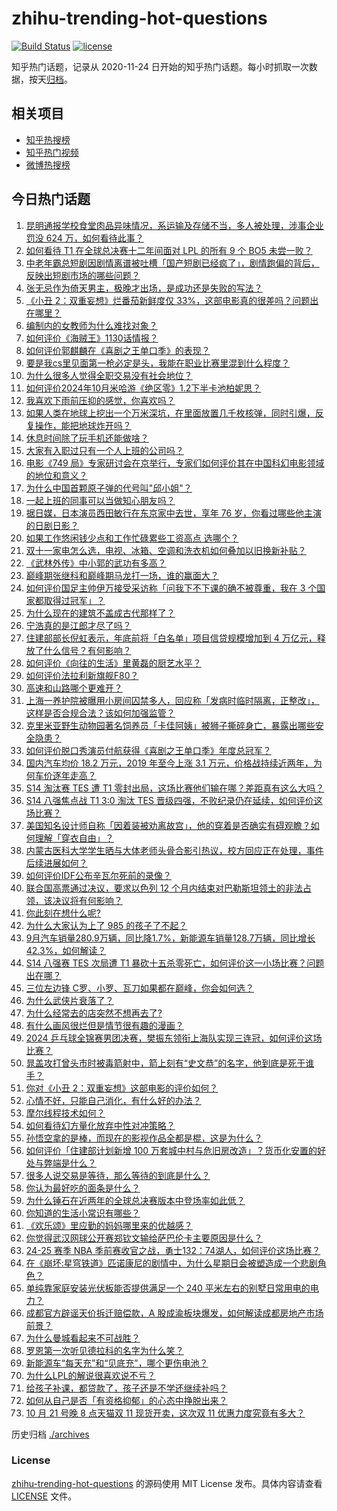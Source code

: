 # zhihu-trending-hot-questions

[![Build Status](https://github.com/justjavac/zhihu-trending-hot-questions/workflows/ci/badge.svg?branch=master)](https://github.com/justjavac/zhihu-trending-hot-questions/actions)
[![license](https://img.shields.io/github/license/justjavac/zhihu-trending-hot-questions)](https://github.com/justjavac/zhihu-trending-hot-questions/blob/master/LICENSE)

知乎热门话题，记录从 2020-11-24
日开始的知乎热门话题。每小时抓取一次数据，按天[归档](./archives)。

## 相关项目

- [知乎热搜榜](https://github.com/justjavac/zhihu-trending-top-search)
- [知乎热门视频](https://github.com/justjavac/zhihu-trending-hot-video)
- [微博热搜榜](https://github.com/justjavac/weibo-trending-hot-search)

## 今日热门话题

<!-- BEGIN -->
<!-- 最后更新时间 Sun Oct 20 2024 10:59:26 GMT+0800 (China Standard Time) -->

1. [昆明通报学校食堂肉品异味情况，系运输及存储不当，多人被处理，涉事企业罚没 624 万，如何看待此事？](https://www.zhihu.com/question/1408687649)
1. [如何看待 T1 在全球总决赛十二年间面对 LPL 的所有 9 个 BO5 未尝一败？](https://www.zhihu.com/question/1407448571)
1. [中老年霸总短剧因剧情离谱被吐槽「国产短剧已经疯了」，剧情跑偏的背后，反映出短剧市场的哪些问题？](https://www.zhihu.com/question/966991405)
1. [张无忌作为倚天男主，极晚才出场，是成功还是失败的写法？](https://www.zhihu.com/question/760369093)
1. [《小丑 2：双重妄想》烂番茄新鲜度仅 33%，这部电影真的很差吗？问题出在哪里？](https://www.zhihu.com/question/903350652)
1. [编制内的女教师为什么难找对象？](https://www.zhihu.com/question/392241876)
1. [如何评价《海贼王》1130话情报？](https://www.zhihu.com/question/989456643)
1. [如何评价郭麒麟在《喜剧之王单口季》的表现？](https://www.zhihu.com/question/827851862)
1. [要是我cs里见面第一枪必定是头，我能在职业比赛里混到什么程度？](https://www.zhihu.com/question/666506085)
1. [为什么很多人觉得全职交易没有社会地位？](https://www.zhihu.com/question/658185251)
1. [如何评价2024年10月米哈游《绝区零》1.2下半卡池柏妮思？](https://www.zhihu.com/question/1029098987)
1. [我喜欢下雨前压抑的感觉，你喜欢吗？](https://www.zhihu.com/question/1074224647)
1. [如果人类在地球上挖出一个万米深坑，在里面放置几千枚核弹，同时引爆，反复操作，能把地球炸开吗？](https://www.zhihu.com/question/784234818)
1. [休息时间除了玩手机还能做啥？](https://www.zhihu.com/question/1405640242)
1. [大家有入职过只有一个人上班的公司吗？](https://www.zhihu.com/question/458895984)
1. [电影《749 局》专家研讨会在京举行，专家们如何评价其在中国科幻电影领域的地位和意义？](https://www.zhihu.com/question/820194322)
1. [为什么中国首颗原子弹的代号叫"邱小姐"？](https://www.zhihu.com/question/470564803)
1. [一起上班的同事可以当做知心朋友吗？](https://www.zhihu.com/question/682479969)
1. [据日媒，日本演员西田敏行在东京家中去世，享年 76 岁，你看过哪些他主演的日剧日影？](https://www.zhihu.com/question/1149065264)
1. [如果工作悠闲钱少点和工作忙碌累些工资高点 选哪个？](https://www.zhihu.com/question/1251485339)
1. [双十一家电怎么选，电视、冰箱、空调和洗衣机如何叠加以旧换新补贴？](https://www.zhihu.com/question/948773869)
1. [《武林外传》中小郭的武功有多高？](https://www.zhihu.com/question/354056944)
1. [巅峰期张继科和巅峰期马龙打一场，谁的赢面大？](https://www.zhihu.com/question/663154375)
1. [如何评价国足主帅伊万接受采访称「问我下不下课的确不被尊重，我在 3 个国家都取得过冠军」？](https://www.zhihu.com/question/1385819892)
1. [为什么现在的建筑不盖成古代那样了？](https://www.zhihu.com/question/291956307)
1. [宁浩真的是江郎才尽了吗？](https://www.zhihu.com/question/314010564)
1. [住建部部长倪虹表示，年底前将「白名单」项目信贷规模增加到 4 万亿元，释放了什么信号？有何影响？](https://www.zhihu.com/question/1135226174)
1. [如何评价《向往的生活》里黄磊的厨艺水平？](https://www.zhihu.com/question/56181470)
1. [如何评价法拉利新旗舰F80？](https://www.zhihu.com/question/1190400473)
1. [高速和山路哪个更难开？](https://www.zhihu.com/question/659975243)
1. [上海一养护院被曝用小房间囚禁多人，回应称「发病时临时隔离，正整改」，这样是否合规合法？该如何加强监管？](https://www.zhihu.com/question/884020032)
1. [克里米亚野生动物园著名饲养员「卡佳阿姨」被狮子撕碎身亡，暴露出哪些安全隐患？](https://www.zhihu.com/question/1258079167)
1. [如何评价脱口秀演员付航获得《喜剧之王单口季》年度总冠军？](https://www.zhihu.com/question/1363865019)
1. [国内汽车均价 18.2 万元，2019 年至今上涨 3.1 万元，价格战持续近两年，为何车价逐年走高？](https://www.zhihu.com/question/1298893090)
1. [S14 淘汰赛 TES 遭 T1 零封出局，这场比赛他们输在哪？差距真有这么大吗？](https://www.zhihu.com/question/1407746859)
1. [S14 八强焦点战 T1 3:0 淘汰 TES 晋级四强，不败纪录仍在延续，如何评价这场比赛？](https://www.zhihu.com/question/1392959060)
1. [美国知名设计师自称「因着装被劝离故宫」，他的穿着是否确实有碍观瞻？如何理解「穿衣自由」？](https://www.zhihu.com/question/1270478790)
1. [内蒙古医科大学学生晒与大体老师头骨合影引热议，校方回应正在处理，事件后续进展如何？](https://www.zhihu.com/question/1269624035)
1. [如何评价IDF公布辛瓦尔死前的录像？](https://www.zhihu.com/question/1249701755)
1. [联合国高票通过决议，要求以色列 12 个月内结束对巴勒斯坦领土的非法占领，该决议将有何影响？](https://www.zhihu.com/question/667562641)
1. [你此刻在想什么呢?](https://www.zhihu.com/question/840925953)
1. [为什么大家认为上了 985 的孩子了不起？](https://www.zhihu.com/question/654939134)
1. [9月汽车销量280.9万辆，同比降1.7%，新能源车销量128.7万辆，同比增长42.3%，如何解读？](https://www.zhihu.com/question/830368950)
1. [S14 八强赛 TES 次局遭 T1 暴砍十五杀零死亡，如何评价这一小场比赛？问题出在哪？](https://www.zhihu.com/question/1403467824)
1. [三位左边锋 C罗、小罗、瓦刀如果都在巅峰，你会如何选？](https://www.zhihu.com/question/551880179)
1. [为什么武侠片衰落了？](https://www.zhihu.com/question/480063802)
1. [为什么经常去的店突然不想再去了?](https://www.zhihu.com/question/610442387)
1. [有什么画风很烂但是情节很有趣的漫画？](https://www.zhihu.com/question/532940690)
1. [2024 乒乓球全锦赛男团决赛，樊振东领衔上海队实现三连冠，如何评价这场比赛？](https://www.zhihu.com/question/1380624232)
1. [晁盖攻打曾头市时被毒箭射中，箭上刻有“史文恭”的名字，他到底是死于谁手？](https://www.zhihu.com/question/1076881604)
1. [你对《小丑 2：双重妄想》这部电影的评价如何？](https://www.zhihu.com/question/857471089)
1. [心情不好，只能自己消化，有什么好的办法？](https://www.zhihu.com/question/1045569972)
1. [摩尔线程技术如何？](https://www.zhihu.com/question/486699923)
1. [如何看待幻方量化放弃中性对冲策略？](https://www.zhihu.com/question/1304466643)
1. [孙悟空拿的是棒，而现在的影视作品全都是棍，这是为什么？](https://www.zhihu.com/question/666925982)
1. [如何评价「住建部计划新增 100 万套城中村与危旧房改造」？货币化安置的好处与弊端是什么？](https://www.zhihu.com/question/1136090061)
1. [很多人说交易是等待，那么等待的到底是什么？](https://www.zhihu.com/question/666834643)
1. [你认为最好吃的面条是什么？](https://www.zhihu.com/question/618729853)
1. [为什么锤石在近两年的全球总决赛版本中登场率如此低？](https://www.zhihu.com/question/968626718)
1. [你知道的生活小常识有哪些？](https://www.zhihu.com/question/31765962)
1. [《欢乐颂》里应勤的妈妈哪里来的优越感？](https://www.zhihu.com/question/60568461)
1. [你觉得武汉网球公开赛郑钦文输给萨巴伦卡主要原因是什么？](https://www.zhihu.com/question/861782858)
1. [24-25 赛季 NBA 季前赛收官之战，勇士132：74湖人，如何评价这场比赛？](https://www.zhihu.com/question/1341922480)
1. [在《崩坏:星穹铁道》匹诺康尼的剧情中，为什么星期日会被塑造成一个悲剧角色？](https://www.zhihu.com/question/659695076)
1. [单纯靠家庭安装光伏板能否提供满足一个 240 平米左右的别墅日常用电的电力？](https://www.zhihu.com/question/414478587)
1. [成都官方辟谣天价拆迁赔偿款，A 股成渝板块爆发，如何解读成都房地产市场前景？](https://www.zhihu.com/question/1048568467)
1. [为什么曼城看起来不可战胜？](https://www.zhihu.com/question/344191003)
1. [罗恩第一次听见德拉科的名字为什么笑？](https://www.zhihu.com/question/664256916)
1. [新能源车“每天充”和“见底充”，哪个更伤电池？](https://www.zhihu.com/question/664599967)
1. [为什么LPL的解说很喜欢说不亏？](https://www.zhihu.com/question/859658795)
1. [给孩子补课，都贷款了，孩子还是不学还继续补吗？](https://www.zhihu.com/question/667299055)
1. [如何从自己是否「有资格抑郁」的心态中挣脱出来？](https://www.zhihu.com/question/668022302)
1. [10 月 21 号晚 8 点天猫双 11 现货开卖，这次双 11 优惠力度究竟有多大？](https://www.zhihu.com/question/1072994806)

<!-- END -->

历史归档 [./archives](./archives)

### License

[zhihu-trending-hot-questions](https://github.com/justjavac/zhihu-trending-hot-questions)
的源码使用 MIT License 发布。具体内容请查看 [LICENSE](./LICENSE) 文件。
